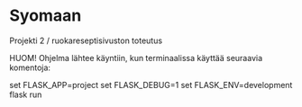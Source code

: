 # Syomaan

Projekti 2 / ruokareseptisivuston toteutus

HUOM!
Ohjelma lähtee käyntiin, kun terminaalissa käyttää seuraavia komentoja:

set FLASK_APP=project
set FLASK_DEBUG=1
set FLASK_ENV=development
flask run